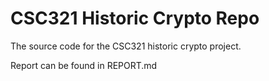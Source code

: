 # CSC321 Historic Crypto Repo

The source code for the CSC321 historic crypto project.

Report can be found in REPORT.md
